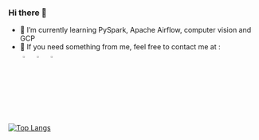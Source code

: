 ### Hi there 👋

<div class="grid">
  <div id="item-1">
    <ul>
      <li>🌱 I’m currently learning PySpark, Apache Airflow, computer vision and GCP</li>
      <li>👯 If you need something from me, feel free to contact me at :</li>
      <a href="https://www.linkedin.com/in/muh-faridan-sutariya-2304b41b7/"><img alt="linkedin" width="3%" style="padding:5px" src="https://img.icons8.com/linkedin"/></a>
	      <a href="https://twitter.com/FaridanMuhammad"><img alt="twitter" width="3%" style="padding:5px" src="https://img.icons8.com/twitter"/></a>
	      <a href="https://www.instagram.com/mhmdfaridan_/"><img alt="instagram" width="3%" style="padding:5px" src="https://img.icons8.com/instagram"/></a>
    </ul>
  </div>
  </div>
</div>



[![Top Langs](https://github-readme-stats.vercel.app/api/top-langs/?username=MuhFaridanSutariya&hide=shell,makefile,m4)](https://github.com/anuraghazra/github-readme-stats)
